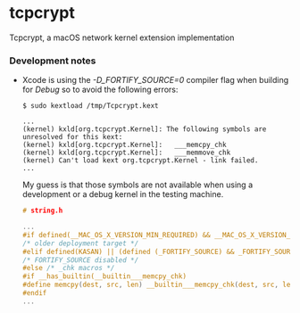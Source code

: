 # tcpcrypt
Tcpcrypt, a macOS network kernel extension implementation

### Development notes
* Xcode is using the *-D_FORTIFY_SOURCE=0* compiler flag when building for *Debug* so to avoid the following errors:
  ```
  $ sudo kextload /tmp/Tcpcrypt.kext
  
  ...
  (kernel) kxld[org.tcpcrypt.Kernel]: The following symbols are unresolved for this kext:
  (kernel) kxld[org.tcpcrypt.Kernel]: 	___memcpy_chk
  (kernel) kxld[org.tcpcrypt.Kernel]: 	___memmove_chk
  (kernel) Can't load kext org.tcpcrypt.Kernel - link failed.
  ...
  ```
  My guess is that those symbols are not available when using a development or a debug kernel in the testing machine.
  ```c
  # string.h
  
  ...
  #if defined(__MAC_OS_X_VERSION_MIN_REQUIRED) && __MAC_OS_X_VERSION_MIN_REQUIRED < __MAC_10_13
  /* older deployment target */
  #elif defined(KASAN) || (defined (_FORTIFY_SOURCE) && _FORTIFY_SOURCE == 0)
  /* FORTIFY_SOURCE disabled */
  #else /* _chk macros */
  #if __has_builtin(__builtin___memcpy_chk)
  #define memcpy(dest, src, len) __builtin___memcpy_chk(dest, src, len, __builtin_object_size(dest, 0))
  #endif
  ...
  ```
